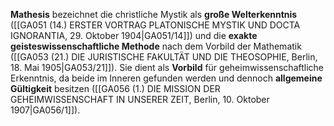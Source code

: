 
**Mathesis** bezeichnet die christliche Mystik als **große Welterkenntnis** ([[GA051 (14.) ERSTER VORTRAG PLATONISCHE MYSTIK UND DOCTA IGNORANTIA, 29. Oktober 1904|GA051/14]]) und die **exakte geisteswissenschaftliche Methode** nach dem Vorbild der Mathematik ([[GA053 (21.) DIE JURISTISCHE FAKULTÄT UND DIE THEOSOPHIE, Berlin, 18. Mai 1905|GA053/21]]). Sie dient als **Vorbild** für geheimwissenschaftliche Erkenntnis, da beide im Inneren gefunden werden und dennoch **allgemeine Gültigkeit** besitzen ([[GA056 (1.) DIE MISSION DER GEHEIMWISSENSCHAFT IN UNSERER ZEIT, Berlin, 10. Oktober 1907|GA056/1]]).
